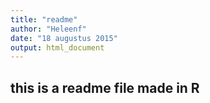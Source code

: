 ```yaml
---
title: "readme"
author: "Heleenf"
date: "18 augustus 2015"
output: html_document
---
```


## this is a readme file made in R